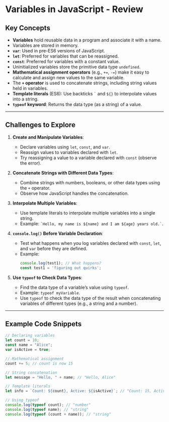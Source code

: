 # Variables in JavaScript - Review

## Key Concepts
- **Variables** hold reusable data in a program and associate it with a name.
- Variables are stored in memory.
- **`var`**: Used in pre-ES6 versions of JavaScript.
- **`let`**: Preferred for variables that can be reassigned.
- **`const`**: Preferred for variables with a constant value.
- Uninitialized variables store the primitive data type `undefined`.
- **Mathematical assignment operators** (e.g., `+=`, `-=`) make it easy to calculate and assign new values to the same variable.
- The **`+` operator** is used to concatenate strings, including string values held in variables.
- **Template literals** (ES6): Use backticks `` ` `` and `${}` to interpolate values into a string.
- **`typeof` keyword**: Returns the data type (as a string) of a value.

---

## Challenges to Explore
1. **Create and Manipulate Variables**:
   - Declare variables using `let`, `const`, and `var`.
   - Reassign values to variables declared with `let`.
   - Try reassigning a value to a variable declared with `const` (observe the error).

2. **Concatenate Strings with Different Data Types**:
   - Combine strings with numbers, booleans, or other data types using the `+` operator.
   - Observe how JavaScript handles the concatenation.

3. **Interpolate Multiple Variables**:
   - Use template literals to interpolate multiple variables into a single string.
   - Example: `` `Hello, my name is ${name} and I am ${age} years old.` ``.

4. **`console.log()` Before Variable Declaration**:
   - Test what happens when you log variables declared with `const`, `let`, and `var` before they are defined.
   - Example:
     ```javascript
     console.log(test1); // What happens?
     const test1 = 'figuring out quirks';
     ```

5. **Use `typeof` to Check Data Types**:
   - Find the data type of a variable’s value using `typeof`.
   - Example: `typeof myVariable`.
   - Use `typeof` to check the data type of the result when concatenating variables of different types (e.g., a string and a number).

---

## Example Code Snippets
```javascript
// Declaring variables
let count = 10;
const name = "Alice";
var isActive = true;

// Mathematical assignment
count += 5; // count is now 15

// String concatenation
let message = "Hello, " + name; // "Hello, Alice"

// Template literals
let info = `Count: ${count}, Active: ${isActive}`; // "Count: 15, Active: true"

// Using typeof
console.log(typeof count); // "number"
console.log(typeof name); // "string"
console.log(typeof (count + name)); // "string"